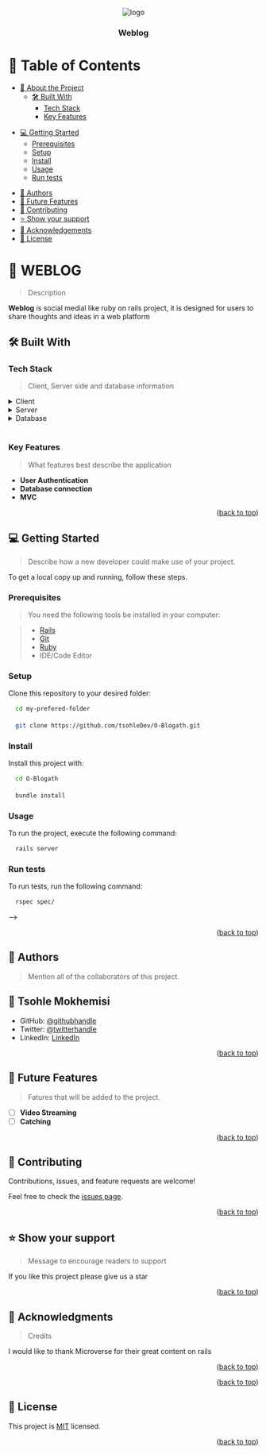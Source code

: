 <a name="readme-top"></a>

<div align="center">
  <!-- You are encouraged to replace this logo with your own! Otherwise you can also remove it. -->
  <img src="https://github.com/tsohleDev/weblog/assets/102636489/0ce5846f-1d20-4dc5-b9e5-900f43f2e8de" alt="logo" width="140"  height="auto" />

  <br/>

  <h3><b>Weblog</b></h3>

</div>

<!-- TABLE OF CONTENTS -->

# 📗 Table of Contents

- [📖 About the Project](#about-project)
  - [🛠 Built With](#built-with)
    - [Tech Stack](#tech-stack)
    - [Key Features](#key-features)
<!--   - [🚀 Live Demo](#live-demo) -->
- [💻 Getting Started](#getting-started)
  - [Prerequisites](#prerequisites)
  - [Setup](#setup)
  - [Install](#install)
  - [Usage](#usage)
  - [Run tests](#run-tests)
<!--   - [Deployment](#deployment) -->
- [👥 Authors](#authors)
- [🔭 Future Features](#future-features)
- [🤝 Contributing](#contributing)
- [⭐️ Show your support](#support)
- [🙏 Acknowledgements](#acknowledgements)
- [📝 License](#license)

<!-- PROJECT DESCRIPTION -->

# 📖 WEBLOG <a name="about-project"></a>

> Description

**Weblog** is social medial like ruby on rails project, it is designed for users to share thoughts and ideas in a web platform

## 🛠 Built With <a name="built-with"></a>

### Tech Stack <a name="tech-stack"></a>

> Client, Server side and database information

<details>
<summary>Client</summary>
  <ul>
    <li><a href="https://rubyonrails.org/">HTML(.erb)</a></li>
    <li><a href="https://rubyonrails.org/">CSS</a></li>
  </ul>
</details>

<details>
<summary>Server</summary>
  <ul>
    <li><a href="https://rubyonrails.org/">Ruby on rails</a></li>
  </ul>
</details>

<details>
<summary>Database</summary>
  <ul>
    <li><a href="https://www.postgresql.org/">PostgreSQL</a></li>
  </ul>

  ### Entity Relation Diagram
  <div align="center">
  <img src="./erd.png" alt="logo" width="640"  height="400" />
  </div>
  
</details>

<br />
<!-- Features -->

### Key Features <a name="key-features"></a>

> What features best describe the application

- **User Authentication**
- **Database connection**
- **MVC**

<p align="right">(<a href="#readme-top">back to top</a>)</p>

<!-- LIVE DEMO -->

<!-- ## 🚀 Live Demo <a name="live-demo"></a>

> Add a link to your deployed project.

- [Live Demo Link](https://google.com) -->

<!-- <p align="right">(<a href="#readme-top">back to top</a>)</p> -->

<!-- GETTING STARTED -->



## 💻 Getting Started <a name="getting-started"></a>

> Describe how a new developer could make use of your project.

To get a local copy up and running, follow these steps.

### Prerequisites

> You need the following tools be installed in your computer:

> - [Rails](https://guides.rubyonrails.org/)
> - [Git](https://www.linode.com/docs/guides/how-to-install-git-on-linux-mac-and-windows/)
> - [Ruby](https://github.com/microverseinc/curriculum-ruby/blob/main/simple-ruby/articles/ruby_installation_instructions.md)
> - IDE/Code Editor

### Setup

Clone this repository to your desired folder:

```sh
  cd my-prefered-folder
  
  git clone https://github.com/tsohleDev/O-Blogath.git
```

### Install

Install this project with:

```sh
  cd O-Blogath
  
  bundle install
```

### Usage

To run the project, execute the following command:

```sh
  rails server
```

### Run tests

To run tests, run the following command:


```sh
  rspec spec/
```

<!-- ### Deployment

You can deploy this project using:

<!--
Example:

```sh

```
 --> -->

<p align="right">(<a href="#readme-top">back to top</a>)</p>

<!-- AUTHORS -->

## 👥 Authors <a name="authors"></a>

> Mention all of the collaborators of this project.

## 👤 Tsohle Mokhemisi

- GitHub: [@githubhandle](https://github.com/tsohleDev)
- Twitter: [@twitterhandle](https://twitter.com/RealTsohle)
- LinkedIn: [LinkedIn](https://www.linkedin.com/in/tsohle-mokhemisi-3687401b2/)

<p align="right">(<a href="#readme-top">back to top</a>)</p>

<!-- FUTURE FEATURES -->

## 🔭 Future Features <a name="future-features"></a>

> Fatures that will be added to the project.

- [ ] **Video Streaming**
- [ ] **Catching**

<p align="right">(<a href="#readme-top">back to top</a>)</p>

<!-- CONTRIBUTING -->

## 🤝 Contributing <a name="contributing"></a>

Contributions, issues, and feature requests are welcome!

Feel free to check the [issues page](../../issues/).

<p align="right">(<a href="#readme-top">back to top</a>)</p>

<!-- SUPPORT -->

## ⭐️ Show your support <a name="support"></a>

> Message to encourage readers to support

If you like this project please give us a star

<p align="right">(<a href="#readme-top">back to top</a>)</p>

<!-- ACKNOWLEDGEMENTS -->

## 🙏 Acknowledgments <a name="acknowledgements"></a>

> Credits

I would like to thank Microverse for their great content on rails

<p align="right">(<a href="#readme-top">back to top</a>)</p>

<!-- FAQ (optional) -->

<!-- ## ❓ FAQ (OPTIONAL) <a name="faq"></a>

> Add at least 2 questions new developers would ask when they decide to use your project.

- **[Question_1]**

  - [Answer_1]

- **[Question_2]**

  - [Answer_2]
 -->
<p align="right">(<a href="#readme-top">back to top</a>)</p>

<!-- LICENSE -->

## 📝 License <a name="license"></a>

This project is [MIT](./LICENSE) licensed.

<p align="right">(<a href="#readme-top">back to top</a>)</p>

